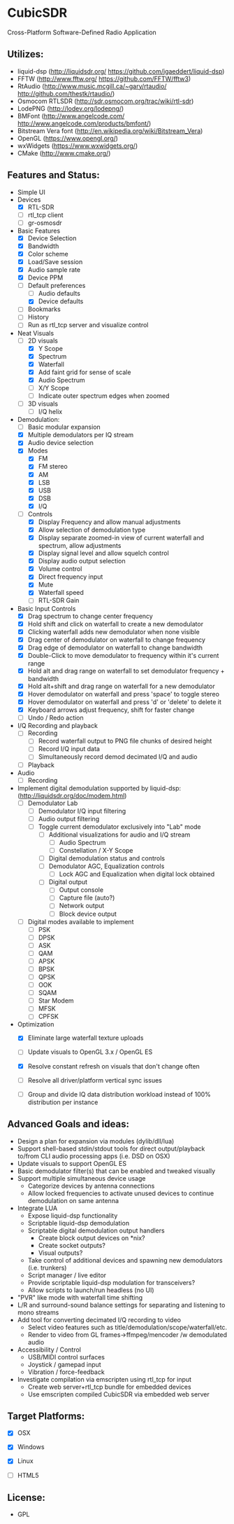 CubicSDR
========

Cross-Platform Software-Defined Radio Application

Utilizes: 
--------
  - liquid-dsp (http://liquidsdr.org/ https://github.com/jgaeddert/liquid-dsp)
  - FFTW (http://www.fftw.org/ https://github.com/FFTW/fftw3)
  - RtAudio (http://www.music.mcgill.ca/~gary/rtaudio/ http://github.com/thestk/rtaudio/)
  - Osmocom RTLSDR (http://sdr.osmocom.org/trac/wiki/rtl-sdr)
  - LodePNG (http://lodev.org/lodepng/)
  - BMFont (http://www.angelcode.com/ http://www.angelcode.com/products/bmfont/)
  - Bitstream Vera font (http://en.wikipedia.org/wiki/Bitstream_Vera)
  - OpenGL (https://www.opengl.org/)
  - wxWidgets (https://www.wxwidgets.org/)
  - CMake (http://www.cmake.org/)

Features and Status:
--------------------
  - Simple UI
  - Devices
    - [x] RTL-SDR
    - [ ] rtl_tcp client
    - [ ] gr-osmosdr
  - Basic Features
    - [x] Device Selection
    - [x] Bandwidth
    - [x] Color scheme
    - [x] Load/Save session
    - [x] Audio sample rate
    - [x] Device PPM
    - [ ] Default preferences
      - [ ] Audio defaults
      - [x] Device defaults
    - [ ] Bookmarks
    - [ ] History
    - [ ] Run as rtl_tcp server and visualize control
  - Neat Visuals
    - [ ] 2D visuals
      - [x] Y Scope
      - [x] Spectrum
      - [x] Waterfall
      - [x] Add faint grid for sense of scale
      - [x] Audio Spectrum
      - [ ] X/Y Scope
      - [ ] Indicate outer spectrum edges when zoomed
    - [ ] 3D visuals
      - [ ] I/Q helix
  - Demodulation:
    - [ ] Basic modular expansion
    - [x] Multiple demodulators per IQ stream
    - [x] Audio device selection
    - [x] Modes
      - [x] FM
      - [x] FM stereo
      - [x] AM
      - [x] LSB
      - [x] USB
      - [x] DSB
      - [x] I/Q
    - [ ] Controls
      - [x] Display Frequency and allow manual adjustments
      - [x] Allow selection of demodulation type
      - [x] Display separate zoomed-in view of current waterfall and spectrum, allow adjustments
      - [x] Display signal level and allow squelch control
      - [x] Display audio output selection
      - [x] Volume control
      - [x] Direct frequency input
      - [x] Mute
      - [x] Waterfall speed
      - [ ] RTL-SDR Gain
  - Basic Input Controls
    - [x] Drag spectrum to change center frequency
    - [x] Hold shift and click on waterfall to create a new demodulator
    - [x] Clicking waterfall adds new demodulator when none visible
    - [x] Drag center of demodulator on waterfall to change frequency
    - [x] Drag edge of demodulator on waterfall to change bandwidth
    - [x] Double-Click to move demodulator to frequency within it's current range
    - [x] Hold alt and drag range on waterfall to set demodulator frequency + bandwidth
    - [x] Hold alt+shift and drag range on waterfall for a new demodulator
    - [x] Hover demodulator on waterfall and press 'space' to toggle stereo
    - [x] Hover demodulator on waterfall and press 'd' or 'delete' to delete it
    - [x] Keyboard arrows adjust frequency, shift for faster change
    - [ ] Undo / Redo action
  - I/Q Recording and playback
    - [ ] Recording
      - [ ] Record waterfall output to PNG file chunks of desired height 
      - [ ] Record I/Q input data
      - [ ] Simultaneously record demod decimated I/Q and audio
    - [ ] Playback
  - Audio
    - [ ] Recording
  - Implement digital demodulation supported by liquid-dsp: (http://liquidsdr.org/doc/modem.html)
    - [ ] Demodulator Lab
      - [ ] Demodulator I/Q input filtering
      - [ ] Audio output filtering
      - [ ] Toggle current demodulator exclusively into "Lab" mode
        - [ ] Additional visualizations for audio and I/Q stream
          - [ ] Audio Spectrum
          - [ ] Constellation / X-Y Scope
        - [ ] Digital demodulation status and controls
        - [ ] Demodulator AGC, Equalization controls
          - [ ] Lock AGC and Equalization when digital lock obtained
        - [ ] Digital output
          - [ ] Output console
          - [ ] Capture file (auto?)
          - [ ] Network output
          - [ ] Block device output
    - [ ] Digital modes available to implement
      - [ ] PSK
      - [ ] DPSK
      - [ ] ASK
      - [ ] QAM 
      - [ ] APSK
      - [ ] BPSK 
      - [ ] QPSK
      - [ ] OOK 
      - [ ] SQAM 
      - [ ] Star Modem 
      - [ ] MFSK
      - [ ] CPFSK
  - Optimization
    - [x] Eliminate large waterfall texture uploads
    - [ ] Update visuals to OpenGL 3.x / OpenGL ES
    - [x] Resolve constant refresh on visuals that don't change often
    - [ ] Resolve all driver/platform vertical sync issues
    - [ ] Group and divide IQ data distribution workload instead of 100% distribution per instance


Advanced Goals and ideas:
------------------------
  - Design a plan for expansion via modules (dylib/dll/lua)
  - Support shell-based stdin/stdout tools for direct output/playback to/from CLI audio processing apps (i.e. DSD on OSX)
  - Update visuals to support OpenGL ES
  - Basic demodulator filter(s) that can be enabled and tweaked visually
  - Support multiple simultaneous device usage
    * Categorize devices by antenna connections
    * Allow locked frequencies to activate unused devices to continue demodulation on same antenna
  - Integrate LUA
    * Expose liquid-dsp functionality
    * Scriptable liquid-dsp demodulation
    * Scriptable digital demodulation output handlers
      - Create block output devices on *nix?
      - Create socket outputs?
      - Visual outputs?
    * Take control of additional devices and spawning new demodulators (i.e. trunkers)
    * Script manager / live editor
    * Provide scriptable liquid-dsp modulation for transceivers?
    * Allow scripts to launch/run headless (no UI)
  - "PVR" like mode with waterfall time shifting
  - L/R and surround-sound balance settings for separating and listening to mono streams
  - Add tool for converting decimated I/Q recording to video
    - Select video features such as title/demodulation/scope/waterfall/etc.
    - Render to video from GL frames->ffmpeg/mencoder /w demodulated audio
  - Accessibility / Control
    - USB/MIDI control surfaces
    - Joystick / gamepad input
    - Vibration / force-feedback
  - Investigate compilation via emscripten using rtl_tcp for input
    - Create web server+rtl_tcp bundle for embedded devices
    - Use emscripten compiled CubicSDR via embedded web server 

Target Platforms:
----------------
  - [x] OSX
  - [x] Windows
  - [x] Linux
  - [ ] HTML5


License:
-------
  - GPL
